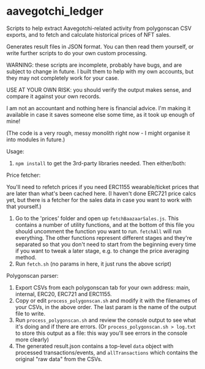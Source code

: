 # aavegotchi_ledger

Scripts to help extract Aavegotchi-related activity from polygonscan CSV exports, and to fetch and calculate historical prices of NFT sales.

Generates result files in JSON format. You can then read them yourself, or write further scripts to do your own custom processing.

WARNING: these scripts are incomplete, probably have bugs, and are subject to change in future. I built them to help with my own accounts, but they may not completely work for your case.

USE AT YOUR OWN RISK: you should verify the output makes sense, and compare it against your own records.

I am not an accountant and nothing here is financial advice. I'm making it available in case it saves someone else some time, as it took up enough of mine!

(The code is a very rough, messy monolith right now - I might organise it into modules in future.)

Usage:
1. `npm install` to get the 3rd-party libraries needed. Then either/both:

Price fetcher:

You'll need to refetch prices if you need ERC1155 wearable/ticket prices that are later than what's been cached here.
(I haven't done ERC721 price calcs yet, but there is a fetcher for the sales data in case you want to work with that yourself.)

1. Go to the 'prices' folder and open up `fetchBaazaarSales.js`. This contains a number of utility functions, and at the bottom of this file you should uncomment the function you want to run. `fetchAll` will run everything. The other functions represent different stages and they're separated so that you don't need to start from the beginning every time if you want to tweak a later stage, e.g. to change the price averaging method.
2. Run `fetch.sh` (no params in here, it just runs the above script)

Polygonscan parser:

1. Export CSVs from each polygonscan tab for your own address: main, internal, ERC20, ERC721 and ERC1155.
2. Copy or edit `process_polygonscan.sh` and modify it with the filenames of your CSVs, in the above order. The last param is the name of the output file to write.
3. Run `process_polygonscan.sh` and review the console output to see what it's doing and if there are errors. (Or `process_polygonscan.sh > log.txt` to store this output as a file: this way you'll see errors in the console more clearly)
4. The generated result.json contains a top-level `data` object with processed transactions/events, and `allTransactions` which contains the original "raw data" from the CSVs.
